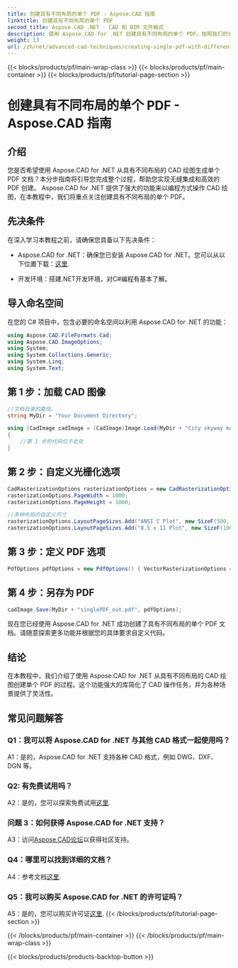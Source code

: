 ```yaml
---
title: 创建具有不同布局的单个 PDF - Aspose.CAD 指南
linktitle: 创建具有不同布局的单个 PDF
second_title: Aspose.CAD .NET - CAD 和 BIM 文件格式
description: 使用 Aspose.CAD for .NET 创建具有不同布局的单个 PDF。按照我们的分步指南进行无缝集成和高效 PDF 生成。
weight: 13
url: /zh/net/advanced-cad-techniques/creating-single-pdf-with-different-layouts/
---
```


{{< blocks/products/pf/main-wrap-class >}}
{{< blocks/products/pf/main-container >}}
{{< blocks/products/pf/tutorial-page-section >}}

# 创建具有不同布局的单个 PDF - Aspose.CAD 指南

## 介绍

您是否希望使用 Aspose.CAD for .NET 从具有不同布局的 CAD 绘图生成单个 PDF 文档？本分步指南将引导您完成整个过程，帮助您实现无缝集成和高效的 PDF 创建。 Aspose.CAD for .NET 提供了强大的功能来以编程方式操作 CAD 绘图，在本教程中，我们将重点关注创建具有不同布局的单个 PDF。

## 先决条件

在深入学习本教程之前，请确保您具备以下先决条件：

-  Aspose.CAD for .NET：确保您已安装 Aspose.CAD for .NET。您可以从以下位置下载：[这里](https://releases.aspose.com/cad/net/).

- 开发环境：搭建.NET开发环境，对C#编程有基本了解。

## 导入命名空间

在您的 C# 项目中，包含必要的命名空间以利用 Aspose.CAD for .NET 的功能：

```csharp
using Aspose.CAD.FileFormats.Cad;
using Aspose.CAD.ImageOptions;
using System;
using System.Collections.Generic;
using System.Linq;
using System.Text;
```

## 第 1 步：加载 CAD 图像

```csharp
//文档目录的路径。
string MyDir = "Your Document Directory";

using (CadImage cadImage = (CadImage)Image.Load(MyDir + "City skyway map.dwg"))
{
    //第 1 步的代码位于此处
}
```

## 第 2 步：自定义光栅化选项

```csharp
CadRasterizationOptions rasterizationOptions = new CadRasterizationOptions();
rasterizationOptions.PageWidth = 1000;
rasterizationOptions.PageHeight = 1000;

//多种布局的自定义尺寸
rasterizationOptions.LayoutPageSizes.Add("ANSI C Plot", new SizeF(500, 1000));
rasterizationOptions.LayoutPageSizes.Add("8.5 x 11 Plot", new SizeF(1000, 100));
```

## 第 3 步：定义 PDF 选项

```csharp
PdfOptions pdfOptions = new PdfOptions() { VectorRasterizationOptions = rasterizationOptions };
```

## 第 4 步：另存为 PDF

```csharp
cadImage.Save(MyDir + "singlePDF_out.pdf", pdfOptions);
```

现在您已经使用 Aspose.CAD for .NET 成功创建了具有不同布局的单个 PDF 文档。请随意探索更多功能并根据您的具体要求自定义代码。

## 结论

在本教程中，我们介绍了使用 Aspose.CAD for .NET 从具有不同布局的 CAD 绘图创建单个 PDF 的过程。这个功能强大的库简化了 CAD 操作任务，并为各种场景提供了灵活性。

## 常见问题解答

### Q1：我可以将 Aspose.CAD for .NET 与其他 CAD 格式一起使用吗？

A1：是的，Aspose.CAD for .NET 支持各种 CAD 格式，例如 DWG、DXF、DGN 等。

### Q2: 有免费试用吗？

 A2：是的，您可以探索免费试用[这里](https://releases.aspose.com/).

### 问题 3：如何获得 Aspose.CAD for .NET 支持？

 A3：访问[Aspose.CAD论坛](https://forum.aspose.com/c/cad/19)以获得社区支持。

### Q4：哪里可以找到详细的文档？

A4：参考文档[这里](https://reference.aspose.com/cad/net/).

### Q5：我可以购买 Aspose.CAD for .NET 的许可证吗？

 A5：是的，您可以购买许可证[这里](https://purchase.aspose.com/buy).
{{< /blocks/products/pf/tutorial-page-section >}}

{{< /blocks/products/pf/main-container >}}
{{< /blocks/products/pf/main-wrap-class >}}

{{< blocks/products/products-backtop-button >}}
